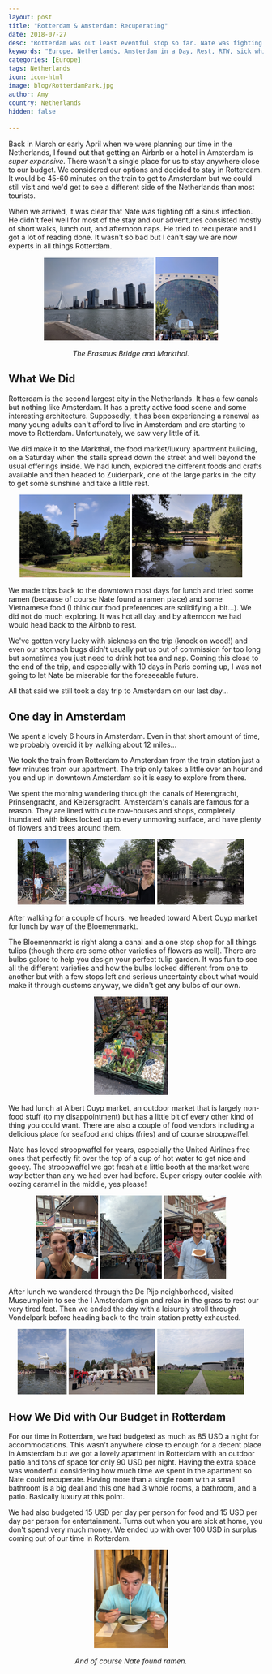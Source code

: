 ```yaml
---
layout: post
title: "Rotterdam & Amsterdam: Recuperating"
date: 2018-07-27
desc: "Rotterdam was out least eventful stop so far. Nate was fighting a sinus infection and generally felt under the weather, which limited our exploration. We did venture out for a day trip to Amsterdam, though."
keywords: "Europe, Netherlands, Amsterdam in a Day, Rest, RTW, sick while traveling"
categories: [Europe]
tags: Netherlands
icon: icon-html
image: blog/RotterdamPark.jpg
author: Amy
country: Netherlands
hidden: false

---
```


Back in March or early April when we were planning our time in the Netherlands, I found out that getting an Airbnb or a hotel in Amsterdam is _super expensive_. There wasn't a single place for us to stay anywhere close to our budget. We considered our options and decided to stay in Rotterdam. It would be 45-60 minutes on the train to get to Amsterdam but we could still visit and we'd get to see a different side of the Netherlands than most tourists. 

When we arrived, it was clear that Nate was fighting off a sinus infection. He didn't feel well for most of the stay and our adventures consisted mostly of short walks, lunch out, and afternoon naps. He tried to recuperate and I got a lot of reading done. It wasn't so bad but I can't say we are now experts in all things Rotterdam. 

<div style="text-align: center; max-width: calc(100% - 20px);"><a href="/static/assets/img/blog/RotterdamBridge.jpg" target="_blank"><img src="/static/assets/img/blog/RotterdamBridge.jpg" width="45%"></a> <a href="/static/assets/img/blog/RotterdamMarkthall.jpg" target="_blank"><img src="/static/assets/img/blog/RotterdamMarkthall.jpg" width="25.4%"></a><p><i>The Erasmus Bridge and Markthal.</i></p></div><p></p>


## <i class="fa fa-check-square" aria-hidden="true" style="color:#2495C4;"></i> What We Did

Rotterdam is the second largest city in the Netherlands. It has a few canals but nothing like Amsterdam. It has a pretty active food scene and some interesting architecture. Supposedly, it has been experiencing a renewal as many young adults can't afford to live in Amsterdam and are starting to move to Rotterdam. Unfortunately, we saw very little of it. 

We did make it to the Markthal, the food market/luxury apartment building, on a Saturday when the stalls spread down the street and well beyond the usual offerings inside. We had lunch, explored the different foods and crafts available and then headed to Zuiderpark, one of the large parks in the city to get some sunshine and take a little rest. 

<div style="text-align: center; max-width: calc(100% - 20px);"><a href="/static/assets/img/blog/RotterdamPark.jpg" target="_blank"><img src="/static/assets/img/blog/RotterdamPark.jpg" width="45%"></a> <a href="/static/assets/img/blog/RotterdamPark2.jpg" target="_blank"><img src="/static/assets/img/blog/RotterdamPark2.jpg" width="45%"></a><p><i></i></p></div><p></p>

We made trips back to the downtown most days for lunch and tried some ramen (because of course Nate found a ramen place) and some Vietnamese food (I think our food preferences are solidifying a bit...). We did not do much exploring. It was hot all day and by afternoon we had would head back to the Airbnb to rest. 

We've gotten very lucky with sickness on the trip (knock on wood!) and even our stomach bugs didn't usually put us out of commission for too long but sometimes you just need to drink hot tea and nap. Coming this close to the end of the trip, and especially with 10 days in Paris coming up, I was not going to let Nate be miserable for the foreseeable future.  

All that said we still took a day trip to Amsterdam on our last day...

## <i class="fa fa-check-square" aria-hidden="true" style="color:#2495C4;"></i> One day in Amsterdam

We spent a lovely 6 hours in Amsterdam. Even in that short amount of time, we probably overdid it by walking about 12 miles...

We took the train from Rotterdam to Amsterdam from the train station just a few minutes from our apartment. The trip only takes a little over an hour and you end up in downtown Amsterdam so it is easy to explore from there. 

We spent the morning wandering through the canals of Herengracht, Prinsengracht, and Keizersgracht. Amsterdam's canals are famous for a reason. They are lined with cute row-houses and shops, completely inundated with bikes locked up to every unmoving surface, and have plenty of flowers and trees around them. 

<div style="text-align: center; max-width: calc(100% - 20px);"><a href="/static/assets/img/blog/AmsterdamCanalNate.jpg" target="_blank"><img src="/static/assets/img/blog/AmsterdamCanalNate.jpg" width="20%"></a> <a href="/static/assets/img/blog/AmsterdamCanalAmy.jpg" target="_blank"><img src="/static/assets/img/blog/AmsterdamCanalAmy.jpg" width="35.5%"></a> <a href="/static/assets/img/blog/AmsterdamBridge.jpg" target="_blank"><img src="/static/assets/img/blog/AmsterdamBridge.jpg" width="35.5%"></a><p><i></i></p></div><p></p>

After walking for a couple of hours, we headed toward Albert Cuyp market for lunch by way of the Bloemenmarkt. 

The Bloemenmarkt is right along a canal and a one stop shop for all things tulips (though there are some other varieties of flowers as well). There are bulbs galore to help you design your perfect tulip garden. It was fun to see all the different varieties and how the bulbs looked different from one to another but with a few stops left and serious uncertainty about what would make it through customs anyway, we didn't get any bulbs of our own. 

<div style="text-align: center; max-width: calc(100% - 20px);"><a href="/static/assets/img/blog/AmsterdamTulips.jpg" target="_blank"><img src="/static/assets/img/blog/AmsterdamTulips.jpg" width="30%"></a><p><i></i></p></div><p></p>

We had lunch at Albert Cuyp market, an outdoor market that is largely non-food stuff (to my disappointment) but has a little bit of every other kind of thing you could want. There are also a couple of food vendors including a delicious place for seafood and chips (fries) and of course stroopwaffel. 

Nate has loved stroopwaffel for years, especially the United Airlines free ones that perfectly fit over the top of a cup of hot water to get nice and gooey. The stroopwaffel we got fresh at a little booth at the market were _way_ better than any we had ever had before. Super crispy outer cookie with oozing caramel in the middle, yes please!

<div style="text-align: center; max-width: calc(100% - 20px);"><a href="/static/assets/img/blog/AmsterdamWaffleAmy.jpg" target="_blank"><img src="/static/assets/img/blog/AmsterdamWaffleAmy.jpg" width="25.4%"></a> <a href="/static/assets/img/blog/AmsterdamMarket.jpg" target="_blank"><img src="/static/assets/img/blog/AmsterdamMarket.jpg" width="25.4%"></a> <a href="/static/assets/img/blog/AmsterdamWaffleNate.jpg" target="_blank"><img src="/static/assets/img/blog/AmsterdamWaffleNate.jpg" width="25.4%"></a><p><i></i></p></div><p></p>

After lunch we wandered through the De Pijp neighborhood, visited Museumplein to see the I Amsterdam sign and relax in the grass to rest our very tired feet. Then we ended the day with a leisurely stroll through Vondelpark before heading back to the train station pretty exhausted. 

<div style="text-align: center; max-width: calc(100% - 20px);"><a href="/static/assets/img/blog/AmsterdamStatue.jpg" target="_blank"><img src="/static/assets/img/blog/AmsterdamStatue.jpg" width="20%"></a> <a href="/static/assets/img/blog/AmsterdamSign.jpg" target="_blank"><img src="/static/assets/img/blog/AmsterdamSign.jpg" width="35.5%"></a> <a href="/static/assets/img/blog/AmsterdamField.jpg" target="_blank"><img src="/static/assets/img/blog/AmsterdamField.jpg" width="35.5%"></a><p><i></i></p></div><p></p>

## <i class="fa fa-check-square" aria-hidden="true" style="color:#2495C4;"></i> How We Did with Our Budget in Rotterdam

For our time in Rotterdam, we had budgeted as much as 85 USD a night for accommodations. This wasn't anywhere close to enough for a decent place in Amsterdam but we got a lovely apartment in Rotterdam with an outdoor patio and tons of space for only 90 USD per night. Having the extra space was wonderful considering how much time we spent in the apartment so Nate could recuperate. Having more than a single room with a small bathroom is a big deal and this one had 3 whole rooms, a bathroom, and a patio. Basically luxury at this point. 

We had also budgeted 15 USD per day per person for food and 15 USD per day per person for entertainment. Turns out when you are sick at home, you don't spend very much money. We ended up with over 100 USD in surplus coming out of our time in Rotterdam. 

<div style="text-align: center; max-width: calc(100% - 20px);"><a href="/static/assets/img/blog/RotterdamRamen.jpg" target="_blank"><img src="/static/assets/img/blog/RotterdamRamen.jpg" width="30%"></a><p><i>And of course Nate found ramen.</i></p></div><p></p>


